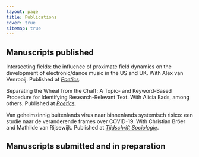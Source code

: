 ```yaml
---
layout: page
title: Publications
cover: true
sitemap: true
---
```


## Manuscripts published

Intersecting fields: the influence of proximate field dynamics
on the development of electronic/dance music in the US and UK.
With Alex van Venrooij. Published at _[Poetics](https://www.sciencedirect.com/science/article/abs/pii/S0304422X18300342)_.

Separating the Wheat from the Chaff: A Topic- and Keyword-Based
Procedure for Identifying Research-Relevant Text. With Alicia Eads, among others. Published at _[Poetics](https://www.sciencedirect.com/science/article/abs/pii/S0304422X20302813)_.

Van geheimzinnig buitenlands virus naar binnenlands systemisch risico: een studie naar de veranderende frames over COVID-19. With Christian Bröer and Mathilde van Rijsewijk. Published at _[Tijdschrift Sociologie](https://sociologie.scholasticahq.com/article/23627-van-geheimzinnig-buitenlands-virus-naar-binnenlands-systemisch-risico-een-studie-naar-de-veranderende-frames-over-covid-19)_.


## Manuscripts submitted and in preparation
